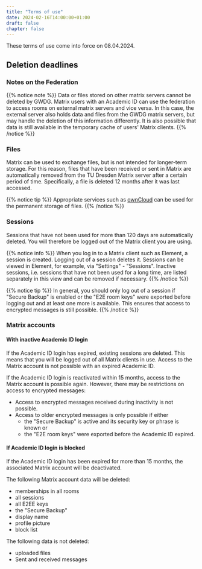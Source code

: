 ```yaml
---
title: "Terms of use"
date: 2024-02-16T14:00:00+01:00
draft: false
chapter: false
---
```


These terms of use come into force on 08.04.2024.

## Deletion deadlines

### Notes on the Federation

{{% notice note %}}
Data or files stored on other matrix servers cannot be deleted by GWDG. Matrix users with an Academic ID can use the federation to access rooms on external matrix servers and vice versa. In this case, the external server also holds data and files from the GWDG matrix servers, but may handle the deletion of this information differently. It is also possible that data is still available in the temporary cache of users' Matrix clients.
{{% /notice %}}

### Files

Matrix can be used to exchange files, but is not intended for longer-term storage. For this reason, files that have been received or sent in Matrix are automatically removed from the TU Dresden Matrix server after a certain period of time. Specifically, a file is deleted 12 months after it was last accessed.

{{% notice tip %}}
Appropriate services such as [ownCloud](https://owncloud.gwdg.de) can be used for the permanent storage of files.
{{% /notice %}}

### Sessions

Sessions that have not been used for more than 120 days are automatically deleted. You will therefore be logged out of the Matrix client you are using.

{{% notice info %}}
When you log in to a Matrix client such as Element, a session is created. Logging out of a session deletes it. Sessions can be viewed in Element, for example, via "Settings" - "Sessions". Inactive sessions, i.e. sessions that have not been used for a long time, are listed separately in this view and can be removed if necessary.
{{% /notice %}}

{{% notice tip %}}
In general, you should only log out of a session if "Secure Backup" is enabled or the "E2E room keys" were exported before logging out and at least one more is available. This ensures that access to encrypted messages is still possible.
{{% /notice %}}

### Matrix accounts

#### With inactive Academic ID login

If the Academic ID login has expired, existing sessions are deleted. This means that you will be logged out of all Matrix clients in use. Access to the Matrix account is not possible with an expired Academic ID. 

If the Academic ID login is reactivated within 15 months, access to the Matrix account is possible again. However, there may be restrictions on access to encrypted messages:

* Access to encrypted messages received during inactivity is not possible.
* Access to older encrypted messages is only possible if either
  * the "Secure Backup" is active and its security key or phrase is known or
  * the "E2E room keys" were exported before the Academic ID expired.

#### If Academic ID login is blocked

If the Academic ID login has been expired for more than 15 months, the associated Matrix account will be deactivated.

The following Matrix account data will be deleted:

* memberships in all rooms
* all sessions
* all E2EE keys
* the "Secure Backup"
* display name
* profile picture
* block list

The following data is not deleted:

* uploaded files
* Sent and received messages

